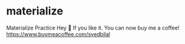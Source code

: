 # materialize
Materialize Practice
Hey 👋 If you like it. You can now buy me a coffee! 
https://www.buymeacoffee.com/syedbilal

